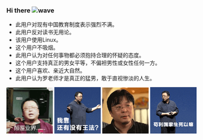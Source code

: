 ### Hi there ![wave](https://github.githubassets.com/images/icons/emoji/unicode/1f44b.png)

- 此用户对现有中国教育制度表示强烈不满。
- 此用户反对读书无用论。
- 该用户使用Linux。
- 这个用户不吸烟。
- 此用户认为对任何事物都必须抱持合理的怀疑的态度。
- 这个用户支持真正的男女平等，不偏袒男性或女性任何一方。
- 这个用户喜欢、亲近大自然。
- 此用户认为罗老师才是真正的猛男，敢于直视惨淡的人生。

<div>
<img src="./img/JohnRomero03.gif" alt="" style="clear : none; width: 24%;">
<img src="./img/JohnRomero02.gif" alt="" style="clear : none; width: 24%;">
<img src="./img/JohnRomero01.gif" alt="" style="clear : none; width: 24%;">
<img src="./img/JohnRomero04.gif" alt="" style="clear : none; width: 24%;">
</div>

 
